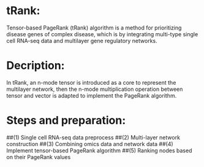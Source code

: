 # tRank:
Tensor-based PageRank (tRank) algorithm is a method for prioritizing disease genes of complex disease, which is by integrating multi-type single cell RNA-seq data and multilayer gene regulatory networks.
# Decription:
In tRank, an n-mode tensor is introduced as a core to represent the multilayer network, then the n-mode multiplication operation between tensor and vector is adapted to implement the PageRank algorithm.
# Steps and preparation:
##(1) Single cell RNA-seq data preprocess
##(2) Multi-layer network construction
##(3) Combining omics data and network data
##(4) Implement tensor-based PageRank algorithm
##(5) Ranking nodes based on their PageRank values
